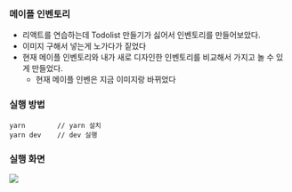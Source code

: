 ### 메이플 인벤토리

- 리액트를 연습하는데 Todolist 만들기가 싫어서 인벤토리를 만들어보았다.
- 이미지 구해서 넣는게 노가다가 짙었다
- 현재 메이플 인벤토리와 내가 새로 디자인한 인벤토리를 비교해서 가지고 놀 수 있게 만들었다.
  - 현재 메이플 인벤은 지금 이미지랑 바뀌었다

### 실행 방법

```
yarn        // yarn 설치
yarn dev    // dev 실행
```

### 실행 화면

<kbd><img src="https://user-images.githubusercontent.com/19217576/131344459-7d7f478f-9673-4a9a-a7be-075a99ae470d.png"/></kbd>
